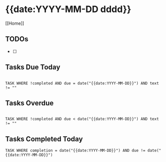 # {{date:YYYY-MM-DD dddd}}

[[Home]]

## TODOs

- [ ] 

## Tasks Due Today

```dataview

TASK WHERE !completed AND due = date("{{date:YYYY-MM-DD}}") AND text != ""

```

## Tasks Overdue

```dataview

TASK WHERE !completed AND due < date("{{date:YYYY-MM-DD}}") AND text != ""

```

## Tasks Completed Today

```dataview
TASK WHERE completion = date("{{date:YYYY-MM-DD}}") AND due != date("{{date:YYYY-MM-DD}}")
```